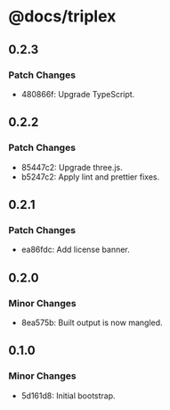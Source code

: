 # @docs/triplex

## 0.2.3

### Patch Changes

- 480866f: Upgrade TypeScript.

## 0.2.2

### Patch Changes

- 85447c2: Upgrade three.js.
- b5247c2: Apply lint and prettier fixes.

## 0.2.1

### Patch Changes

- ea86fdc: Add license banner.

## 0.2.0

### Minor Changes

- 8ea575b: Built output is now mangled.

## 0.1.0

### Minor Changes

- 5d161d8: Initial bootstrap.
